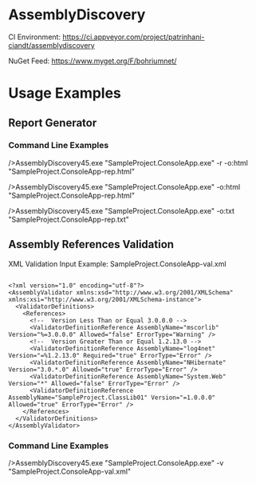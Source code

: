 AssemblyDiscovery
=================

CI Environment: https://ci.appveyor.com/project/patrinhani-ciandt/assemblydiscovery

NuGet Feed: https://www.myget.org/F/bohriumnet/

<h1>Usage Examples</h1>

<h2>Report Generator</h2>
<h3>Command Line Examples</h3>
/>AssemblyDiscovery45.exe "SampleProject.ConsoleApp.exe" -r -o:html "SampleProject.ConsoleApp-rep.html"

/>AssemblyDiscovery45.exe "SampleProject.ConsoleApp.exe" -o:html "SampleProject.ConsoleApp-rep.html"

/>AssemblyDiscovery45.exe "SampleProject.ConsoleApp.exe" -o:txt "SampleProject.ConsoleApp-rep.txt"

<h2>Assembly References Validation</h2>

XML Validation Input Example:
SampleProject.ConsoleApp-val.xml
<pre><code>
&lt;?xml version=&quot;1.0&quot; encoding=&quot;utf-8&quot;?&gt;
&lt;AssemblyValidator xmlns:xsd=&quot;http://www.w3.org/2001/XMLSchema&quot; xmlns:xsi=&quot;http://www.w3.org/2001/XMLSchema-instance&quot;&gt;
  &lt;ValidatorDefinitions&gt;
    &lt;References&gt;
	  &lt;!--  Version Less Than or Equal 3.0.0.0 --&gt;
      &lt;ValidatorDefinitionReference AssemblyName=&quot;mscorlib&quot; Version=&quot;%=3.0.0.0&quot; Allowed=&quot;false&quot; ErrorType=&quot;Warning&quot; /&gt;
	  &lt;!--  Version Greater Than or Equal 1.2.13.0 --&gt;
      &lt;ValidatorDefinitionReference AssemblyName=&quot;log4net&quot; Version=&quot;=%1.2.13.0&quot; Required=&quot;true&quot; ErrorType=&quot;Error&quot; /&gt;
      &lt;ValidatorDefinitionReference AssemblyName=&quot;NHibernate&quot; Version=&quot;3.0.*.0&quot; Allowed=&quot;true&quot; ErrorType=&quot;Error&quot; /&gt;
      &lt;ValidatorDefinitionReference AssemblyName=&quot;System.Web&quot; Version=&quot;*&quot; Allowed=&quot;false&quot; ErrorType=&quot;Error&quot; /&gt;
      &lt;ValidatorDefinitionReference AssemblyName=&quot;SampleProject.ClassLib01&quot; Version=&quot;=1.0.0.0&quot; Allowed=&quot;true&quot; ErrorType=&quot;Error&quot; /&gt;
    &lt;/References&gt;
  &lt;/ValidatorDefinitions&gt;
&lt;/AssemblyValidator&gt;
</code></pre>

<h3>Command Line Examples</h3>
/>AssemblyDiscovery45.exe "SampleProject.ConsoleApp.exe" -v "SampleProject.ConsoleApp-val.xml"
